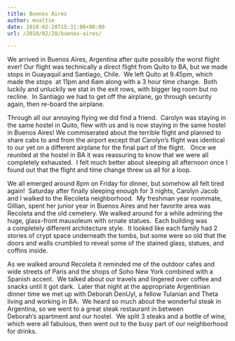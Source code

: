 ```yaml
---
title: Buenos Aires
author: mvaltie
date: 2010-02-28T15:31:00+00:00
url: /2010/02/28/buenos-aires/

---
```

We arrived in Buenos Aires, Argentina after quite possibly the worst flight ever! Our flight was technically a direct flight from Quito to BA, but we made stops in Guayaquil and Santiago, Chile.  We left Quito at 9.45pm, which made the stops  at 11pm and 6am along with a 3 hour time change.  Both luckily and unluckily we stat in the exit rows, with bigger leg room but no recline.  In Santiago we had to get off the airplane, go through security again, then re-board the airplane.

Through all our annoying flying we did find a friend.  Carolyn was staying in the same hostel in Quito, flew with us and is now staying in the same hostel in Buenos Aires! We commiserated about the terrible flight and planned to share cabs to and from the airport except that Carolyn&#8217;s flight was identical to our yet on a different airplane for the final part of the flight.   Once we reunited at the hostel in BA it was reassuring to know that we were all completely exhausted.  I felt much better about sleeping all afternoon once I found out that the flight and time change threw us all for a loop.

We all emerged around 8pm on Friday for dinner, but somehow all felt tired again!  Saturday after finally sleeping enough for 3 nights, Carolyn Jacob and I walked to the Recoleta neighborhood.  My freshman year roommate, Gillian, spent her junior year in Buenos Aires and her favorite area was Recoleta and the old cemetery. We walked around for a while admiring the huge, glass-front mausoleum with ornate statues.  Each building was a completely different architecture style.  It looked like each family had 2 stories of crypt space underneath the tombs, but some were so old that the doors and walls crumbled to reveal some of the stained glass, statues, and coffins inside.

As we walked around Recoleta it reminded me of the outdoor cafes and wide streets of Paris and the shops of Soho New York combined with a Spanish accent.  We talked about our travels and lingered over coffee and snacks until it got dark.  Later that night at the appropriate Argentinian dinner time we met up with Deborah DenUyl, a fellow Tulanian and Theta living and working in BA.  We heard so much about the wonderful steak in Argentina, so we went to a great steak restaurant in between Deborah&#8217;s apartment and our hostel.  We split 3 steaks and a bottle of wine, which were all fabulous, then went out to the busy part of our neighborhood for drinks.